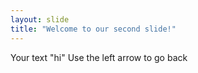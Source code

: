 ```yaml
---
layout: slide
title: "Welcome to our second slide!"
---
```

Your text "hi"
Use the left arrow to go back
